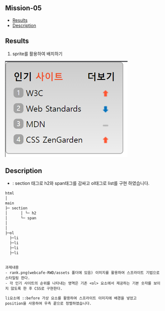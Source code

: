 ## Mission-05

- [Results](#results)
- [Description](#description)

## Results

1. sprite를 활용하여 배치하기

![grid](./../mission-01/assets/5%EB%B2%88%20%EA%B3%BC%EC%A0%9C.PNG)

## Description

- :
section 태그로 h2와 span태그를 감싸고 ol태그로 list를 구현 하였습니다.
  
```
html
│
main
├─ section
│      │ └─ h2
│      └─ span
│      
│
├─ol        
  ├─li     
  ├─li    
  ├─li  
  ├─li    
       

 ```
 ```
 과제내용
 - rank.png(webcafe-RWD/assets 폴더에 있음) 이미지를 활용하여 스프라이트 기법으로 스타일링 한다.
 - 각 인기 사이트의 순위를 나타내는 영역은 기존 <ol> 요소에서 제공하는 기본 숫자를 보이지 않도록 한 후 CSS로 구현한다.
 ```
 ```
 li요소에 ::before 가상 요소를 활용하여 스프라이트 이미지에 배경을 넣었고
 position을 사용하여 우측 끝으로 정렬하였습니다. 
 ```
